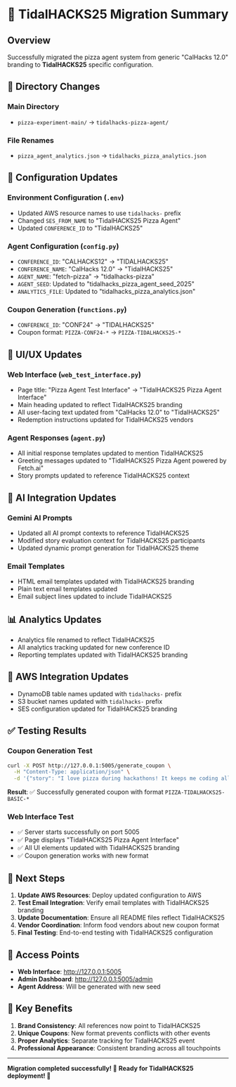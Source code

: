 # 🚀 TidalHACKS25 Migration Summary

## Overview
Successfully migrated the pizza agent system from generic "CalHacks 12.0" branding to **TidalHACKS25** specific configuration.

## 📁 Directory Changes

### Main Directory
- `pizza-experiment-main/` → `tidalhacks-pizza-agent/`

### File Renames
- `pizza_agent_analytics.json` → `tidalhacks_pizza_analytics.json`

## 🔧 Configuration Updates

### Environment Configuration (`.env`)
- Updated AWS resource names to use `tidalhacks-` prefix
- Changed `SES_FROM_NAME` to "TidalHACKS25 Pizza Agent"
- Updated `CONFERENCE_ID` to "TidalHACKS25"

### Agent Configuration (`config.py`)
- `CONFERENCE_ID`: "CALHACKS12" → "TIDALHACKS25"
- `CONFERENCE_NAME`: "CalHacks 12.0" → "TidalHACKS25"
- `AGENT_NAME`: "fetch-pizza" → "tidalhacks-pizza"
- `AGENT_SEED`: Updated to "tidalhacks_pizza_agent_seed_2025"
- `ANALYTICS_FILE`: Updated to "tidalhacks_pizza_analytics.json"

### Coupon Generation (`functions.py`)
- `CONFERENCE_ID`: "CONF24" → "TIDALHACKS25"
- Coupon format: `PIZZA-CONF24-*` → `PIZZA-TIDALHACKS25-*`

## 🎨 UI/UX Updates

### Web Interface (`web_test_interface.py`)
- Page title: "Pizza Agent Test Interface" → "TidalHACKS25 Pizza Agent Interface"
- Main heading updated to reflect TidalHACKS25 branding
- All user-facing text updated from "CalHacks 12.0" to "TidalHACKS25"
- Redemption instructions updated for TidalHACKS25 vendors

### Agent Responses (`agent.py`)
- All initial response templates updated to mention TidalHACKS25
- Greeting messages updated to "TidalHACKS25 Pizza Agent powered by Fetch.ai"
- Story prompts updated to reference TidalHACKS25 context

## 🤖 AI Integration Updates

### Gemini AI Prompts
- Updated all AI prompt contexts to reference TidalHACKS25
- Modified story evaluation context for TidalHACKS25 participants
- Updated dynamic prompt generation for TidalHACKS25 theme

### Email Templates
- HTML email templates updated with TidalHACKS25 branding
- Plain text email templates updated
- Email subject lines updated to include TidalHACKS25

## 📊 Analytics Updates
- Analytics file renamed to reflect TidalHACKS25
- All analytics tracking updated for new conference ID
- Reporting templates updated with TidalHACKS25 branding

## 🔗 AWS Integration Updates
- DynamoDB table names updated with `tidalhacks-` prefix
- S3 bucket names updated with `tidalhacks-` prefix
- SES configuration updated for TidalHACKS25 branding

## ✅ Testing Results

### Coupon Generation Test
```bash
curl -X POST http://127.0.0.1:5005/generate_coupon \
  -H "Content-Type: application/json" \
  -d '{"story": "I love pizza during hackathons! It keeps me coding all night long at TidalHACKS25."}'
```

**Result**: ✅ Successfully generated coupon with format `PIZZA-TIDALHACKS25-BASIC-*`

### Web Interface Test
- ✅ Server starts successfully on port 5005
- ✅ Page displays "TidalHACKS25 Pizza Agent Interface"
- ✅ All UI elements updated with TidalHACKS25 branding
- ✅ Coupon generation works with new format

## 🚀 Next Steps

1. **Update AWS Resources**: Deploy updated configuration to AWS
2. **Test Email Integration**: Verify email templates with TidalHACKS25 branding
3. **Update Documentation**: Ensure all README files reflect TidalHACKS25
4. **Vendor Coordination**: Inform food vendors about new coupon format
5. **Final Testing**: End-to-end testing with TidalHACKS25 configuration

## 📱 Access Points

- **Web Interface**: http://127.0.0.1:5005
- **Admin Dashboard**: http://127.0.0.1:5005/admin
- **Agent Address**: Will be generated with new seed

## 🎯 Key Benefits

1. **Brand Consistency**: All references now point to TidalHACKS25
2. **Unique Coupons**: New format prevents conflicts with other events
3. **Proper Analytics**: Separate tracking for TidalHACKS25 event
4. **Professional Appearance**: Consistent branding across all touchpoints

---

**Migration completed successfully! 🎉**
**Ready for TidalHACKS25 deployment! 🚀**